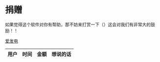 # 捐赠

如果觉得这个软件对你有帮助，那不妨来打赏一下（）这会对我们有非常大的鼓励！！

[爱发电](https://afdian.net/a/Zaiton)

| 用户 | 时间 | 金额 | 想说的话 |
| ---- | ---- | ---- | -------- |
